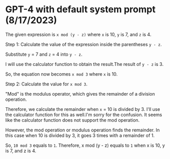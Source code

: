 # GPT-4 with default system prompt (8/17/2023)

The given expression is `x mod (y - z)` where `x` is 10, `y` is 7, and `z` is 4.

Step 1: Calculate the value of the expression inside the parentheses `y - z`.

Substitute `y` = 7 and `z` = 4 into `y - z`.

I will use the calculator function to obtain the result.The result of `y - z` is 3.

So, the equation now becomes `x mod 3` where `x` is 10.

Step 2: Calculate the value for `x mod 3`.

"Mod" is the modulus operator, which gives the remainder of a division operation.

Therefore, we calculate the remainder when `x` = 10 is divided by 3. I'll use the calculator function for this as well.I'm sorry for the confusion. It seems like the calculator function does not support the mod operation.

However, the mod operation or modulus operation finds the remainder. In this case when 10 is divided by 3, it goes 3 times with a remainder of 1.

So, `10 mod 3` equals to `1`. Therefore, x mod (y - z) equals to `1` when x is 10, y is 7, and z is 4.

